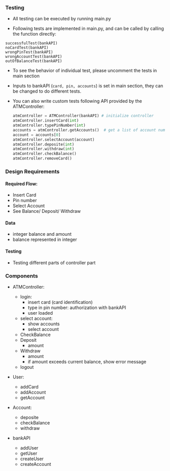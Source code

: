 ### Testing

+ All testing can be executed by running main.py

+ Following tests are implemented in main.py, and can be called by calling the function directly:

```
successfulTest(bankAPI)
noCardTest(bankAPI)
wrongPinTest(bankAPI)
wrongAccountTest(bankAPI)
outOfBalanceTest(bankAPI)
```

+ To see the behavior of individual test, please uncomment the tests in main section

+ Inputs to bankAPI (`card, pin, accounts`) is set in main section, they can be changed to do different tests.

+ You can also write custom tests following API provided by the ATMController:

  ```python
  atmController = ATMController(bankAPI) # initialize controller
  atmController.insertCard(int)
  atmController.typePinNumber(int)
  accounts = atmController.getAccounts()  # get a list of account numbers
  account = accounts[0]
  atmController.selectAccount(account)
  atmController.deposite(int)
  atmController.withdraw(int)
  atmController.checkBalance()
  atmController.removeCard()
  ```

  





### Design Requirements

#### Required Flow:

+ Insert Card
+ Pin number
+ Select Account
+ See Balance/ Deposit/ Withdraw

#### Data

+ integer balance and amount
+ balance represented in integer

#### Testing

+ Testing different parts of controller part

### Components

+ ATMController:

  + login: 
    + insert card (card identification)
    + type in pin number: authorization with bankAPI
    + user loaded
  + select account:
    + show accounts
    + select account
  + CheckBalance
  + Deposit
    + amount
  + Withdraw
    + amount
    + if amount exceeds current balance, show error message
  + logout

+ User:

  + addCard
  + addAccount
  + getAccount

+ Account:

  + deposite
  + checkBalance
  + withdraw

+ bankAPI

  + addUser
  + getUser
  + createUser
  + createAccount

  